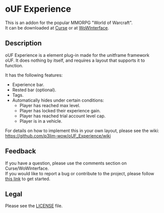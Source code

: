 # oUF Experience

This is an addon for the popular MMORPG "World of Warcraft".  
It can be downloaded at [Curse](http://curse.com/addons/wow/ouf-experience) or at [WoWInterface](http://wowinterface.com/downloads/info10647).

## Description

oUF Experience is a element plug-in made for the unitframe framework oUF.
It does nothing by itself, and requires a layout that supports it to function.

It has the following features:

- Experience bar.
- Rested bar (optional).
- Tags.
- Automatically hides under certain conditions:
	- Player has reached max level.
	- Player has locked their experience gain.
	- Player has reached trial account level cap.
	- Player is in a vehicle.

For details on how to implement this in your own layout, please see the wiki:  
https://github.com/p3lim-wow/oUF_Experience/wiki

## Feedback

If you have a question, please use the comments section on Curse/WoWInterface.  
If you would like to report a bug or contribute to the project, please follow [this link](https://github.com/p3lim-wow/oUF_Experience/blob/master/CONTRIBUTING.md) to get started.

## Legal

Please see the [LICENSE](https://github.com/p3lim-wow/oUF_Experience/blob/master/LICENSE.txt) file.
